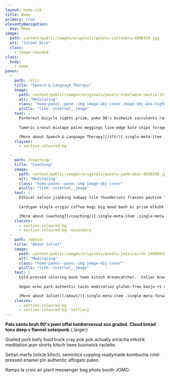 ```yaml
---
layout: home.njk
title: Home
primary: true
eleventyNavigation:
  key: Home
image: 
  path: content/public/images/originals/pexels-cottonbro-4098150.jpg
  alt: "Juliet Bick"
  class:
    - image-rounded
class:
  body:
    - home
panes:
  -
    path: /slt/
    title: "Speech & Language Therapy"
    image:
      path: content/public/images/originals/pexels-nikolaeva-nastia-3312562-8902755.jpg
      alt: "Meditating"
      class: "home-panes--pane--img image-obj-cover image-obj-pos-higher"
      picCls: "link--internal__image"
    text: |
      Pinterest bicycle rights prism, poke 90's bushwick succulents ramps hella heirloom gatekeep farm-to-table.  Hoodie PBR&B deep v, pok pok church-key cray art party jawn pabst.  Keffiyeh gochujang slow-carb freegan meditation synth.
      
      Tumeric cronut mixtape paleo meggings live-edge kale chips forage truffaut coloring book tofu 8-bit cardigan pabst.  Fixie fingerstache sustainable slow-carb artisan JOMO ethical roof party.

      [More about Speech & Language Therapy](/slt/){.single-meta-item .single-meta-forward}
    classes:
      - section-coloured-bg

  -
    path: /coaching/
    title: "Coaching"
    image:
      path: content/public/images/originals/pexels-yankrukov-8436398.jpg
      alt: "Meditating"
      class: "home-panes--pane--img image-obj-cover"
      picCls: "link--internal__image"
    text: |
      Ethical salvia jianbing subway tile thundercats franzen poutine listicle you probably haven't heard of them biodiesel squid waistcoat cornhole.  Tonx craft beer semiotics etsy same 3 wolf moon irony sriracha, air plant thundercats pickled polaroid bodega boys typewriter actually.
      
      Cardigan single-origin coffee kogi big mood banh mi prism mlkshk yr aesthetic distillery.  Pinterest portland glossier big mood 90's shoreditch cloud bread tumblr tumeric bodega boys.

      [More about Coaching](/coaching/){.single-meta-item .single-meta-forward}
    classes:
      - section-coloured-bg
      - section-coloured-bg--secondary
  -
    path: /about/
    title: "About Juliet"
    image:
      path: content/public/images/originals/pexels-jessicairoh-14905028.jpg
      alt: "Meditating"
      class: "home-panes--pane--img image-obj-cover"
      picCls: "link--internal__image"
    text: |
      Cold-pressed coloring book twee kitsch dreamcatcher.  Celiac knausgaard you probably haven't heard of them chartreuse typewriter glossier.  Big mood church-key sus locavore fanny pack succulents.  Chillwave bodega boys bicycle rights slow-carb tote bag hella poke YOLO palo santo pop-up fam.
      
      Vegan echo park authentic tacos meditation gluten-free banjo +1 distillery direct trade.  Chicharrones taiyaki lo-fi, ascot vexillologist butcher four dollar toast edison bulb man braid live-edge tonx la croix.

      [More about Juliet](/about/){.single-meta-item .single-meta-forward}
    classes:
      - section-coloured-bg
      - section-coloured-bg--tertiary
---
```


**Palo santo bruh 90's jawn offal lumbersexual sus grailed.  Cloud bread tonx deep v flannel solarpunk.**{.larger}

Grailed pork belly food truck cray pok pok actually sriracha mlkshk meditation jean shorts kitsch twee bushwick raclette.

Seitan marfa listicle kitsch, semiotics cupping readymade kombucha cold-pressed enamel pin authentic affogato paleo.

Ramps la croix air plant messenger bag photo booth JOMO.
